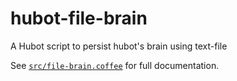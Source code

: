 # hubot-file-brain

A Hubot script to persist hubot's brain using text-file

See [`src/file-brain.coffee`](src/file-brain.coffee) for full documentation.

